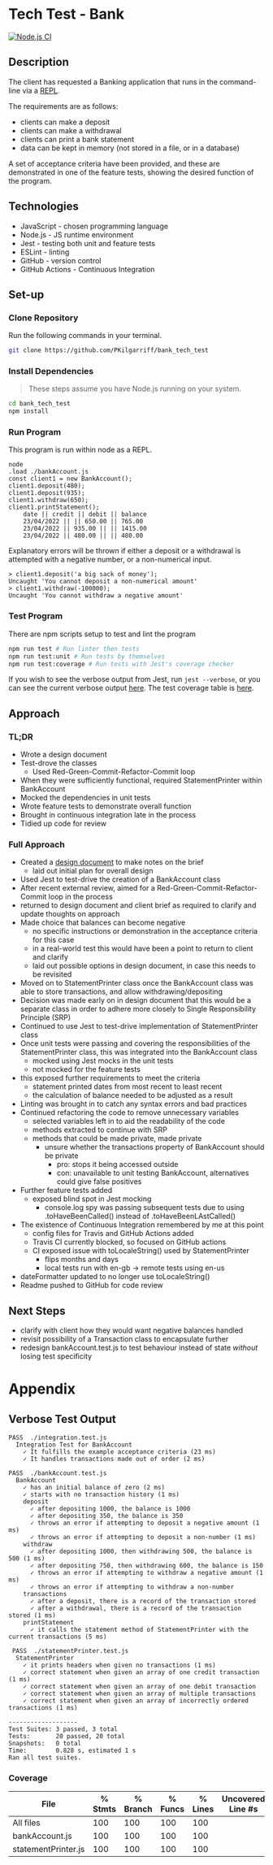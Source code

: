 # Tech Test - Bank

[![Node.js CI](https://github.com/PKilgarriff/bank_tech_test/actions/workflows/node.js.yml/badge.svg)](https://github.com/PKilgarriff/bank_tech_test/actions/workflows/node.js.yml)

## Description

The client has requested a Banking application that runs in the command-line via a [REPL](https://en.wikipedia.org/wiki/Read%E2%80%93eval%E2%80%93print_loop).

The requirements are as follows:

- clients can make a deposit
- clients can make a withdrawal
- clients can print a bank statement
- data can be kept in memory (not stored in a file, or in a database)

A set of acceptance criteria have been provided, and these are demonstrated in one of the feature tests, showing the desired function of the program.

## Technologies

- JavaScript - chosen programming language
- Node.js - JS runtime environment
- Jest - testing both unit and feature tests
- ESLint - linting
- GitHub - version control
- GitHub Actions - Continuous Integration

## Set-up

### Clone Repository

Run the following commands in your terminal.

```zsh
git clone https://github.com/PKilgarriff/bank_tech_test
```

### Install Dependencies

> These steps assume you have Node.js running on your system.

```zsh
cd bank_tech_test
npm install
```

### Run Program

This program is run within node as a REPL.

```
node
.load ./bankAccount.js
const client1 = new BankAccount();
client1.deposit(480);
client1.deposit(935);
client1.withdraw(650);
client1.printStatement();
    date || credit || debit || balance
    23/04/2022 || || 650.00 || 765.00
    23/04/2022 || 935.00 || || 1415.00
    23/04/2022 || 480.00 || || 480.00
```

Explanatory errors will be thrown if either a deposit or a withdrawal is attempted with a negative number, or a non-numerical input.

```
> client1.deposit('a big sack of money');
Uncaught 'You cannot deposit a non-numerical amount'
> client1.withdraw(-100000);
Uncaught 'You cannot withdraw a negative amount'
```

### Test Program

There are npm scripts setup to test and lint the program

```bash
npm run test # Run linter then tests
npm run test:unit # Run tests by themselves
npm run test:coverage # Run tests with Jest's coverage checker
```

If you wish to see the verbose output from Jest, run `jest --verbose`, or you can see the current verbose output [here](#verbose-test-output). The test coverage table is [here](#coverage).

## Approach

### TL;DR

- Wrote a design document
- Test-drove the classes
  - Used Red-Green-Commit-Refactor-Commit loop
- When they were sufficiently functional, required StatementPrinter within BankAccount
- Mocked the dependencies in unit tests
- Wrote feature tests to demonstrate overall function
- Brought in continuous integration late in the process
- Tidied up code for review

### Full Approach

- Created a [design document](./design.md) to make notes on the brief
  - laid out initial plan for overall design
- Used Jest to test-drive the creation of a BankAccount class
- After recent external review, aimed for a Red-Green-Commit-Refactor-Commit loop in the process
- returned to design document and client brief as required to clarify and update thoughts on approach
- Made choice that balances can become negative
  - no specific instructions or demonstration in the acceptance criteria for this case
  - in a real-world test this would have been a point to return to client and clarify
  - laid out possible options in design document, in case this needs to be revisited
- Moved on to StatementPrinter class once the BankAccount class was able to store transactions, and allow withdrawing/depositing
- Decision was made early on in design document that this would be a separate class in order to adhere more closely to Single Responsibility Principle (SRP)
- Continued to use Jest to test-drive implementation of StatementPrinter class
- Once unit tests were passing and covering the responsibilities of the StatementPrinter class, this was integrated into the BankAccount class
  - mocked using Jest mocks in the unit tests
  - not mocked for the feature tests
- this exposed further requirements to meet the criteria
  - statement printed dates from most recent to least recent
  - the calculation of balance needed to be adjusted as a result
- Linting was brought in to catch any syntax errors and bad practices
- Continued refactoring the code to remove unnecessary variables
  - selected variables left in to aid the readability of the code
  - methods extracted to continue with SRP
  - methods that could be made private, made private
    - unsure whether the transactions property of BankAccount should be private
      - pro: stops it being accessed outside
      - con: unavailable to unit testing BankAccount, alternatives could give false positives
- Further feature tests added
  - exposed blind spot in Jest mocking
    - console.log spy was passing subsequent tests due to using .toHaveBeenCalled() instead of .toHaveBeenLAstCalled()
- The existence of Continuous Integration remembered by me at this point
  - config files for Travis and GitHub Actions added
  - Travis CI currently blocked, so focused on GitHub actions
  - CI exposed issue with toLocaleString() used by StatementPrinter
    - flips months and days
    - local tests run with en-gb -> remote tests using en-us
- dateFormatter updated to no longer use toLocaleString()
- Readme pushed to GitHub for code review

## Next Steps

- clarify with client how they would want negative balances handled
- revisit possibility of a Transaction class to encapsulate further
- redesign bankAccount.test.js to test behaviour instead of state _without_ losing test specificity

# Appendix

## Verbose Test Output

```
PASS  ./integration.test.js
  Integration Test for BankAccount
    ✓ It fulfills the example acceptance criteria (23 ms)
    ✓ It handles transactions made out of order (2 ms)

PASS  ./bankAccount.test.js
  BankAccount
    ✓ has an initial balance of zero (2 ms)
    ✓ starts with no transaction history (1 ms)
    deposit
      ✓ after depositing 1000, the balance is 1000
      ✓ after depositing 350, the balance is 350
      ✓ throws an error if attempting to deposit a negative amount (1 ms)
      ✓ throws an error if attempting to deposit a non-number (1 ms)
    withdraw
      ✓ after depositing 1000, then withdrawing 500, the balance is 500 (1 ms)
      ✓ after depositing 750, then withdrawing 600, the balance is 150
      ✓ throws an error if attempting to withdraw a negative amount (1 ms)
      ✓ throws an error if attempting to withdraw a non-number
    transactions
      ✓ after a deposit, there is a record of the transaction stored
      ✓ after a withdrawal, there is a record of the transaction stored (1 ms)
    printStatement
      ✓ it calls the statement method of StatementPrinter with the current transactions (5 ms)

 PASS  ./statementPrinter.test.js
  StatementPrinter
    ✓ it prints headers when given no transactions (1 ms)
    ✓ correct statement when given an array of one credit transaction (1 ms)
    ✓ correct statement when given an array of one debit transaction
    ✓ correct statement when given an array of multiple transactions
    ✓ correct statement when given an array of incorrectly ordered transactions (1 ms)

-------------------
Test Suites: 3 passed, 3 total
Tests:       20 passed, 20 total
Snapshots:   0 total
Time:        0.828 s, estimated 1 s
Ran all test suites.
```

### Coverage

| File                | % Stmts | % Branch | % Funcs | % Lines | Uncovered Line #s |
| ------------------- | ------- | -------- | ------- | ------- | ----------------- |
| All files           | 100     | 100      | 100     | 100     |
| bankAccount.js      | 100     | 100      | 100     | 100     |
| statementPrinter.js | 100     | 100      | 100     | 100     |
